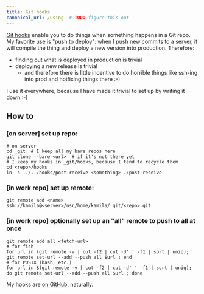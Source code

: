 ```yaml
---
title: Git hooks
canonical_url: /using  # TODO figure this out
---
```


[Git hooks](http://githooks.com/) enable you to do things when something happens in a Git repo. My favorite use is "push to deploy": when I push new commits to a server, it will compile the thing and deploy a new version into production. Therefore:

- finding out what is deployed in production is trivial
- deploying a new release is trivial
  - and therefore there is little incentive to do horrible things like ssh-ing into prod and hotfixing things there :-)

I use it everywhere, because I have made it trivial to set up by writing it down :-)

How to
------

### [on server] set up repo:

```shell
# on server
cd _git  # I keep all my bare repos here
git clone --bare <url>  # if it's not there yet
# I keep my hooks in _git/hooks, because I tend to recycle them
cd <repo>/hooks
ln -s ../../hooks/post-receive-<something> ./post-receive
```

### [in work repo] set up remote:

```shell
git remote add <name> ssh://kamila@<server>/usr/home/kamila/_git/<repo>.git
```

### [in work repo] optionally set up an "all" remote to push to all at once

```shell
git remote add all <fetch-url>
# for fish
for url in (git remote -v | cut -f2 | cut -d' ' -f1 | sort | uniq); git remote set-url --add --push all $url ; end
# for POSIX (bash, etc.)
for url in $(git remote -v | cut -f2 | cut -d' ' -f1 | sort | uniq); do git remote set-url --add --push all $url ; done
```

My hooks are [on GitHub](https://github.com/anotherkamila/git-hooks), naturally.
